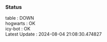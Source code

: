 ### Status


table : DOWN  
hogwarts : OK  
icy-bot : OK  
Latest Update : 2024-08-04 21:08:30.474827
